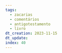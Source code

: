 ```yaml
---
tags:
  - zacarias
  - comentários
  - antigotestamento
  - livro
dt_creation: 2023-11-15
dt_update: 
index: 40
---
```

